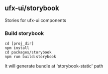 ## ufx-ui/storybook

Stories for ufx-ui components

### Build storybook

```
cd [proj_dir]
npm install
cd packages/storybook
npm run build:storybook
```

It will generate bundle at 'storybook-static' path
